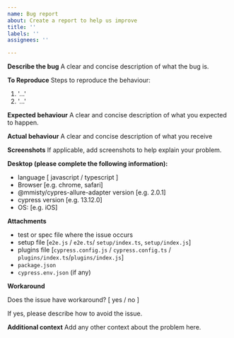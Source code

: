 ```yaml
---
name: Bug report
about: Create a report to help us improve
title: ''
labels: ''
assignees: ''

---
```


**Describe the bug**
A clear and concise description of what the bug is.

**To Reproduce**
Steps to reproduce the behaviour:
1. '...'
2. '...'

**Expected behaviour**
A clear and concise description of what you expected to happen.

**Actual behaviour**
A clear and concise description of what you receive

**Screenshots**
If applicable, add screenshots to help explain your problem.

**Desktop (please complete the following information):**
 - language [ javascript / typescript ]
 - Browser [e.g. chrome, safari]
 - @mmisty/cypres-allure-adapter version [e.g. 2.0.1]
 - cypress version [e.g. 13.12.0]
 - OS: [e.g. iOS]

**Attachments**
 - test or spec file where the issue occurs
 - setup file [`e2e.js` / `e2e.ts`/ `setup/index.ts`, `setup/index.js`]
 - plugins file [`cypress.config.js` / `cypress.config.ts` /  `plugins/index.ts`/`plugins/index.js`]
 - `package.json`
 - `cypress.env.json` (if any) 
 
**Workaround**

Does the issue have workaround? [ yes / no ]

If yes, please describe how to avoid the issue.

**Additional context**
Add any other context about the problem here.
